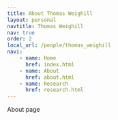 ```yaml
---
title: About Thomas Weighill
layout: personal
navtitle: Thomas Weighill
nav: true
order: 2
local_url: /people/thomas_weighill
navi:
    - name: Home
      href: index.html
    - name: About
      href: about.html
    - name: Research
      href: research.html
---
```


About page